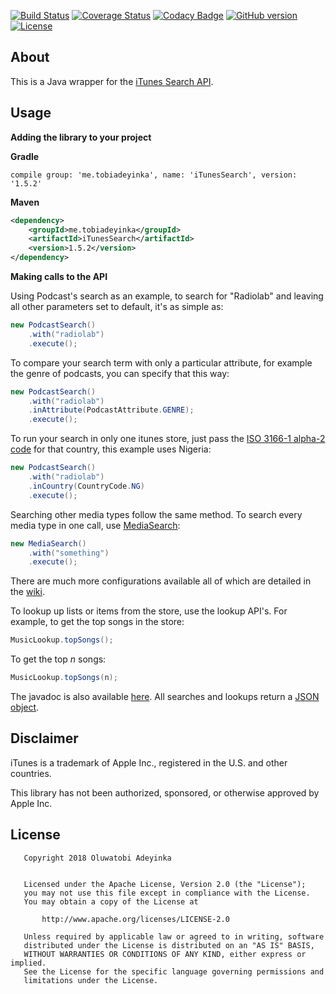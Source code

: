 [![Build Status](https://travis-ci.org/beverlyRoadGoose/ItunesSearch.svg?branch=master&maxAge=1)](https://travis-ci.org/beverlyRoadGoose/ItunesSearch)
[![Coverage Status](https://coveralls.io/repos/github/beverlyRoadGoose/ItunesSearch/badge.svg?branch=master&maxAge=1)](https://coveralls.io/github/beverlyRoadGoose/ItunesSearch?branch=master)
[![Codacy Badge](https://api.codacy.com/project/badge/Grade/6139acc8bc4c44dd91d73fa2456ec52d)](https://www.codacy.com/app/beverlyRoadGoose/ItunesSearch?utm_source=github.com&amp;utm_medium=referral&amp;utm_content=beverlyRoadGoose/ItunesSearch&amp;utm_campaign=Badge_Grade)
[![GitHub version](https://badge.fury.io/gh/beverlyRoadGoose%2FItunesSearch.svg)](https://github.com/beverlyRoadGoose/ItunesSearch/releases)
[![License](https://img.shields.io/badge/License-Apache%202.0-blue.svg?maxAge=1)](https://opensource.org/licenses/Apache-2.0)

## About
This is a Java wrapper for the [iTunes Search API](https://affiliate.itunes.apple.com/resources/documentation/itunes-store-web-service-search-api/).

## Usage
**Adding the library to your project**

**Gradle**
```Gradle
compile group: 'me.tobiadeyinka', name: 'iTunesSearch', version: '1.5.2'
```

**Maven**
```xml
<dependency>
    <groupId>me.tobiadeyinka</groupId>
    <artifactId>iTunesSearch</artifactId>
    <version>1.5.2</version>
</dependency>
```
      
**Making calls to the API**

Using Podcast's search as an example, to search for "Radiolab" and leaving all other parameters set to default, it's as simple as:
```java
new PodcastSearch()
    .with("radiolab")
    .execute();
```

To compare your search term with only a particular attribute, for example the genre of podcasts, you can specify that this way:
```java
new PodcastSearch()
    .with("radiolab")
    .inAttribute(PodcastAttribute.GENRE);
    .execute();
```

To run your search in only one itunes store, just pass the [ISO 3166-1 alpha-2 code](https://en.wikipedia.org/wiki/ISO_3166-1_alpha-2) 
for that country, this example uses Nigeria:
```java
new PodcastSearch()
    .with("radiolab")
    .inCountry(CountryCode.NG)
    .execute();
```

Searching other media types follow the same method. To search every media type in one call, use [MediaSearch](https://beverlyRoadGoose.github.io/ItunesSearch/docs/):
```java
new MediaSearch()
    .with("something")
    .execute();
```
There are much more configurations available all of which are detailed in the [wiki](https://github.com/beverlyRoadGoose/ItunesSearch/wiki).

To lookup up lists or items from the store, use the lookup API's. For example, to get the top songs in the store:
```java
MusicLookup.topSongs();
```

To get the top _n_ songs:
```java
MusicLookup.topSongs(n);
```

The javadoc is also available [here](https://beverlyRoadGoose.github.io/ItunesSearch/docs/).
All searches and lookups return a [JSON object](https://stleary.github.io/JSON-java/).

## Disclaimer
iTunes is a trademark of Apple Inc., registered in the U.S. and other countries.

This library has not been authorized, sponsored, or otherwise approved by Apple Inc.

## License

```
   Copyright 2018 Oluwatobi Adeyinka

   
   Licensed under the Apache License, Version 2.0 (the "License");
   you may not use this file except in compliance with the License.
   You may obtain a copy of the License at

       http://www.apache.org/licenses/LICENSE-2.0

   Unless required by applicable law or agreed to in writing, software
   distributed under the License is distributed on an "AS IS" BASIS,
   WITHOUT WARRANTIES OR CONDITIONS OF ANY KIND, either express or implied.
   See the License for the specific language governing permissions and
   limitations under the License.
```
